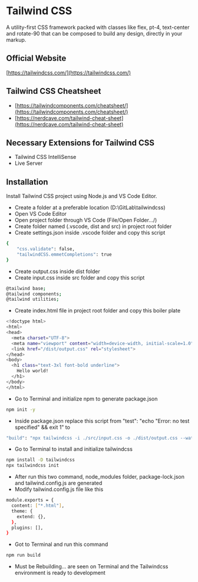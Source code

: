 
# Tailwind CSS

A utility-first CSS framework packed with classes like flex, pt-4, text-center and rotate-90 that can be composed to build any design, directly in your markup.



## Official Website

[https://tailwindcss.com/](https://tailwindcss.com/)

## Tailwind CSS Cheatsheet

- [https://tailwindcomponents.com/cheatsheet/](https://tailwindcomponents.com/cheatsheet/)
- [https://nerdcave.com/tailwind-cheat-sheet](https://nerdcave.com/tailwind-cheat-sheet)






## Necessary Extensions for Tailwind CSS
- Tailwind CSS IntelliSense
- Live Server

## Installation

Install Tailwind CSS project using Node.js and VS Code Editor.

- Create a folder at a preferable location (D:\GitLab\tailwindcss)
- Open VS Code Editor
- Open project folder through VS Code (File/Open Folder.../)
- Create folder named (.vscode, dist and src) in project root folder
- Create settings.json inside .vscode folder and copy this script
```bash
{
    "css.validate": false,
    "tailwindCSS.emmetCompletions": true
}
```
- Create output.css inside dist folder
- Create input.css inside src folder and copy this script
```bash
@tailwind base;
@tailwind components;
@tailwind utilities;
```
- Create index.html file in project root folder and copy this boiler plate
```bash
<!doctype html>
<html>
<head>
  <meta charset="UTF-8">
  <meta name="viewport" content="width=device-width, initial-scale=1.0">
  <link href="/dist/output.css" rel="stylesheet">
</head>
<body>
  <h1 class="text-3xl font-bold underline">
    Hello world!
  </h1>
</body>
</html>
```
- Go to Terminal and initialize npm to generate package.json
```bash
npm init -y
```
- Inside package.json replace this script from "test": "echo \"Error: no test specified\" && exit 1" to
```bash
"build": "npx tailwindcss -i ./src/input.css -o ./dist/output.css --watch"
```
- Go to Terminal to install and initialize tailwindcss
```bash
npm install -D tailwindcss
npx tailwindcss init
```
- After run this two command, node_modules folder, package-lock.json and tailwind.config.js are generated
- Modify tailwind.config.js file like this
```bash
module.exports = {
  content: ["*.html"],
  theme: {
    extend: {},
  },
  plugins: [],
}
```
- Got to Terminal and run this command
```bash
npm run build
```
- Must be Rebuilding... are seen on Terminal and the Tailwindcss environment is ready to development

